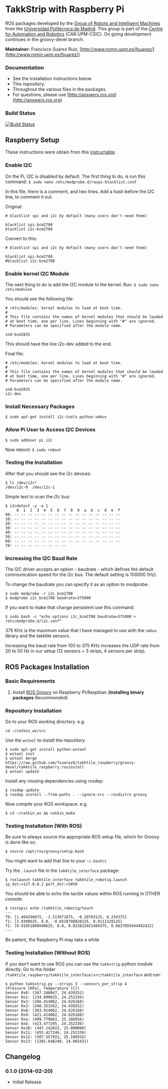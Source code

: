 TakkStrip with Raspberry Pi
==================

ROS packages developed by the [Group of Robots and Intelligent Machines](http://www.romin.upm.es/) from the [Universidad Politécnica de Madrid](http://www.upm.es/internacional). This group is part of the [Centre for Automation and Robotics](http://www.car.upm-csic.es/) (CAR UPM-CSIC). On going development continues in the groovy-devel branch.

**Maintainer:** Francisco Suárez Ruiz, [http://www.romin.upm.es/fsuarez/](http://www.romin.upm.es/fsuarez/)

### Documentation

  * See the installation instructions below.
  * This repository.
  * Throughout the various files in the packages.
  * For questions, please use [http://answers.ros.org](http://answers.ros.org)

### Build Status

[![Build Status](https://travis-ci.org/fsuarez6/takktile_ros.png?branch=groovy-devel)](https://travis-ci.org/fsuarez6/takktile_ros)

## Raspberry Setup

These instructions were obtain from this [instructable](http://www.instructables.com/id/Raspberry-Pi-I2C-Python/).

### Enable I2C


On the Pi, I2C is disabled by default. The first thing to do, is run this command: 
`$ sudo nano /etc/modprobe.d/raspi-blacklist.conf` 

In this file, there is a comment, and two lines. Add a hash before the I2C line, to comment it out.

Original:
```
# blacklist spi and i2c by default (many users don't need them)

blacklist spi-bcm2708
blacklist i2c-bcm2708
``` 

Convert to this:
```
# blacklist spi and i2c by default (many users don't need them)

blacklist spi-bcm2708
#blacklist i2c-bcm2708
``` 

### Enable kernel I2C Module

The next thing to do is add the I2C module to the kernel. Run:
`$ sudo nano /etc/modules`

You should see the following file:
```
# /etc/modules: kernel modules to load at boot time.
#
# This file contains the names of kernel modules that should be loaded
# at boot time, one per line. Lines beginning with "#" are ignored.
# Parameters can be specified after the module name.

snd-bcm2835
``` 
This should have the line i2c-dev added to the end.

Final file:
```
# /etc/modules: kernel modules to load at boot time.
#
# This file contains the names of kernel modules that should be loaded
# at boot time, one per line. Lines beginning with "#" are ignored.
# Parameters can be specified after the module name.

snd-bcm2835
i2c-dev
``` 
### Install Necessary Packages

`$ sudo apt-get install i2c-tools python-smbus`

### Allow Pi User to Access I2C Devices

`$ sudo adduser pi i2c`

Now reboot:
`$ sudo reboot`

### Testing the Installation

After that you should see the i2c devices:
```
$ ls /dev/i2c*
/dev/i2c-0	/dev/i2c-1
``` 
Simple test to scan the i2c bus:
```
$ i2cdetect -y -a 1
     0  1  2  3  4  5  6  7  8  9  a  b  c  d  e  f
00: -- -- -- -- -- -- -- -- -- -- -- -- -- -- -- -- 
10: -- -- -- -- -- -- -- -- -- -- -- -- -- -- -- -- 
20: -- -- -- -- -- -- -- -- -- -- -- -- -- -- -- -- 
30: -- -- -- -- -- -- -- -- -- -- -- -- -- -- -- -- 
40: -- -- -- -- -- -- -- -- -- -- -- -- -- -- -- -- 
50: -- -- -- -- -- -- -- -- -- -- -- -- -- -- -- -- 
60: -- -- -- -- -- -- -- -- -- -- -- -- -- -- -- -- 
70: -- -- -- -- -- -- -- --
``` 

### Increasing the I2C Baud Rate

The I2C driver accepts an option - baudrate - which defines the default communication speed for the i2c bus. The default setting is 100000 (Hz).

To change the baudrate you can specify it as an option to modprobe:
``` 
$ sudo modprobe -r i2c_bcm2708
$ modprobe i2c_bcm2708 baudrate=375000
```  

If you want to make that change persistent use this command:
```  
$ sudo bash -c "echo options i2c_bcm2708 baudrate=375000 > /etc/modprobe.d/i2c.conf"
```  

375 KHz is the maximum value that I have managed to use with the `smbus` library and the takktile sensors.

Increasing the baud rate from 100 to 375 KHz increases the UDP rate from 20 to 50 Hz in our setup (12 sensors = 3 strips, 4 sensors per strip).

## ROS Packages Installation

### Basic Requirements

  1. Install [ROS Groovy](http://wiki.ros.org/groovy/Installation/Raspbian) on Raspberry PI/Raspbian (**Installing binary packages** Recommended)

### Repository Installation

Go to your ROS working directory. e.g.
```
cd ~/catkin_ws/src
``` 
Use the `wstool` to install the repository
```
$ sudo apt-get install python-wstool
$ wstool init .
$ wstool merge https://raw.github.com/fsuarez6/takktile_raspberry/groovy-devel/takktile_raspberry.rosinstall
$ wstool update
``` 
Install any missing dependencies using rosdep:
```
$ rosdep update
$ rosdep install --from-paths . --ignore-src --rosdistro groovy
``` 
Now compile your ROS workspace. e.g.
```
$ cd ~/catkin_ws && catkin_make
``` 

### Testing Installation (With ROS)

Be sure to always source the appropriate ROS setup file, which for Groovy is done like so:
```
$ source /opt/ros/groovy/setup.bash
``` 
You might want to add that line to your `~/.bashrc`

Try the `.launch` file in the `takktile_interface` package:
```
$ roslaunch takktile_interface takktile_robotiq.launch ip_dst:=127.0.0.1 port_dst:=5050
``` 

You should be able to echo the tactile values within ROS running in OTHER console:
```
$ rostopic echo /takktile_robotiq/touch
---
f0: [1.404296875, -1.513671875, -0.20703125, 0.234375]
f1: [3.0390625, 0.0, -0.0518798828125, 0.9111328125]
f2: [0.91851806640625, 0.0, 0.823822021484375, 0.6637859344482422]
---
``` 

Be patient, the Raspberry Pi may take a while

### Testing Installation (Without ROS)

If you don't want to use ROS you can use the `takkstrip` python module directly. Go to the folder `/takktile_raspberry/takktile_interface/src/takktile_interface` and run:

```
$ python takkstrip.py --strips 3 --sensors_per_strip 4
(Pressure [KPa], Temperature [C])
Sensor 0x0: (347.248047, 24.439252)
Sensor 0x1: (234.890625, 24.252336)
Sensor 0x2: (266.414062, 24.626168)
Sensor 0x3: (248.351562, 24.439252)
Sensor 0x8: (363.914062, 24.626168)
Sensor 0x9: (421.414062, 24.626168)
Sensor 0xa: (489.779663, 25.186916)
Sensor 0xb: (423.477295, 24.252336)
Sensor 0x10: (447.142822, 25.000000)
Sensor 0x11: (455.427246, 24.252336)
Sensor 0x12: (507.557922, 25.186916)
Sensor 0x13: (1201.648240, 24.065421)
``` 

## Changelog

### 0.1.0 (2014-02-20)
* Initial Release

